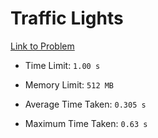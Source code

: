 # Traffic Lights

[Link to Problem](https://cses.fi/problemset/task/1163)

- Time Limit: ```1.00 s```
- Memory Limit: ```512 MB```

- Average Time Taken: ```0.305 s```
- Maximum Time Taken: ```0.63 s```
